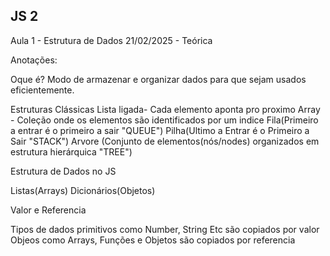 ## JS 2

Aula 1 - Estrutura de Dados 21/02/2025 - Teórica

Anotações: 

Oque é? Modo de armazenar e organizar dados para que sejam usados eficientemente.

Estruturas Clássicas
Lista ligada- Cada elemento aponta pro proximo
Array - Coleção onde os elementos são identificados por um indice
Fila(Primeiro a entrar é o primeiro a sair "QUEUE")
Pilha(Ultimo a Entrar é o Primeiro a Sair "STACK")
Arvore (Conjunto de elementos(nós/nodes) organizados em estrutura hierárquica "TREE")

Estrutura de Dados no JS

Listas(Arrays)
Dicionários(Objetos)

Valor e Referencia 

Tipos de dados primitivos como Number, String Etc são copiados por valor 
Objeos como Arrays, Funções e Objetos são copiados por referencia